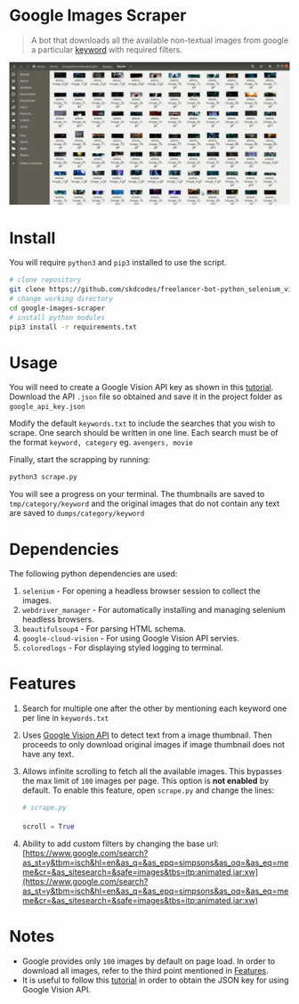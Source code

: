 # Google Images Scraper

> A bot that downloads all the available non-textual images from google a particular [keyword](https://www.google.com/search?as_st=y&tbm=isch&hl=en&as_q=attack+on+titan+&as_epq=anime&as_oq=&as_eq=meme&cr=&as_sitesearch=&safe=images&tbs=itp:animated,iar:xw,ift:gif) with required filters.

![](screenshot.png)

# Install

You will require `python3` and `pip3` installed to use the script.

```bash
# clone repository
git clone https://github.com/skdcodes/freelancer-bot-python_selenium_vision-Google_Images_Scraper.git google-images-scraper
# change working directory
cd google-images-scraper
# install python modules
pip3 install -r requirements.txt
```

# Usage

You will need to create a Google Vision API key as shown in this [tutorial](https://cloud.google.com/vision/docs/setup). Download the API `.json` file so obtained and save it in the project folder as `google_api_key.json`

Modify the default `keywords.txt` to include the searches that you wish to scrape. One search should be written in one line. Each search must be of the format `keyword, category` eg. `avengers, movie`

Finally, start the scrapping by running:

```bash
python3 scrape.py
```

You will see a progress on your terminal. The thumbnails are saved to `tmp/category/keyword` and the original images that do not contain any text are saved to `dumps/category/keyword`

# Dependencies

The following python dependencies are used:

1. `selenium` - For opening a headless browser session to collect the images.
2. `webdriver_manager` - For automatically installing and managing selenium headless browsers.
3. `beautifulsoup4` - For parsing HTML schema.
4. `google-cloud-vision` - For using Google Vision API servies.
5. `coloredlogs` - For displaying styled logging to terminal.

# Features

1. Search for multiple one after the other by mentioning each keyword one per line in `keywords.txt`
2. Uses [Google Vision API](https://cloud.google.com/vision/docs/ocr#vision_text_detection-python) to detect text from a image thumbnail. Then proceeds to only download original images if image thumbnail does not have any text.
3. Allows infinite scrolling to fetch all the available images. This bypasses the max limit of `100` images per page. This option is **not enabled** by default. To enable this feature, open `scrape.py` and change the lines:

   ```python
   # scrape.py

   scroll = True
   ```

4. Ability to add custom filters by changing the base url: [https://www.google.com/search?as_st=y&tbm=isch&hl=en&as_q=&as_epq=simpsons&as_oq=&as_eq=meme&cr=&as_sitesearch=&safe=images&tbs=itp:animated,iar:xw](https://www.google.com/search?as_st=y&tbm=isch&hl=en&as_q=&as_epq=simpsons&as_oq=&as_eq=meme&cr=&as_sitesearch=&safe=images&tbs=itp:animated,iar:xw)

# Notes

- Google provides only `100` images by default on page load. In order to download all images, refer to the third point mentioned in [Features](#features).
- It is useful to follow this [tutorial](https://cloud.google.com/vision/docs/setup) in order to obtain the JSON key for using Google Vision API.
